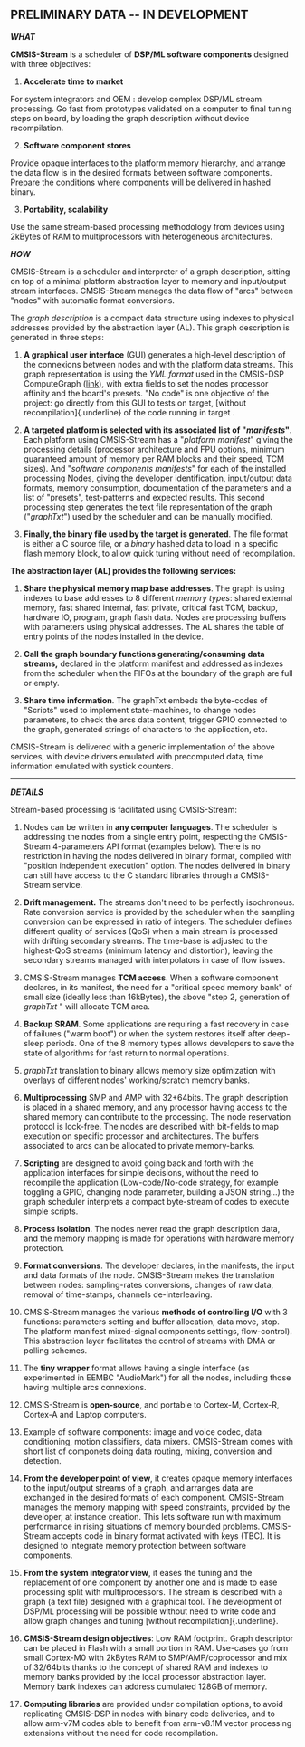 ## PRELIMINARY DATA -- IN DEVELOPMENT 

***WHAT***

**CMSIS-Stream** is a scheduler of **DSP/ML software components**
designed with three objectives:

1.  **Accelerate time to market**

For system integrators and OEM : develop complex DSP/ML stream
processing. Go fast from prototypes validated on a computer to final
tuning steps on board, by loading the graph description without device
recompilation.

2.  **Software component stores**

Provide opaque interfaces to the platform memory hierarchy, and arrange
the data flow is in the desired formats between software components.
Prepare the conditions where components will be delivered in hashed
binary.

3.  **Portability, scalability**

Use the same stream-based processing methodology from devices using
2kBytes of RAM to multiprocessors with heterogeneous architectures.

***HOW***

CMSIS-Stream is a scheduler and interpreter of a graph description,
sitting on top of a minimal platform abstraction layer to memory and
input/output stream interfaces. CMSIS-Stream manages the data flow of
"arcs" between "nodes" with automatic format conversions.

The *graph description* is a compact data structure using indexes to
physical addresses provided by the abstraction layer (AL). This graph
description is generated in three steps:

1.  **A graphical user interface** (GUI) generates a high-level
    description of the connexions between nodes and with the platform
    data streams. This graph representation is using the *YML format*
    used in the CMSIS-DSP ComputeGraph
    ([link](https://github.com/ARM-software/CMSIS-DSP/tree/main/ComputeGraph)),
    with extra fields to set the nodes processor affinity and the
    board's presets. "No code" is one objective of the project: go
    directly from this GUI to tests on target, [without
    recompilation]{.underline} of the code running in target .

2.  **A targeted platform is selected with its associated list of
    "*manifests*"**. Each platform using CMSIS-Stream has a "*platform
    manifest*" giving the processing details (processor architecture and
    FPU options, minimum guaranteed amount of memory per RAM blocks and
    their speed, TCM sizes). And "*software components manifests*" for
    each of the installed processing Nodes, giving the developer
    identification, input/output data formats, memory consumption,
    documentation of the parameters and a list of "presets",
    test-patterns and expected results. This second processing step
    generates the text file representation of the graph ("*graphTxt*")
    used by the scheduler and can be manually modified.

3.  **Finally, the binary file used by the target is generated**. The
    file format is either a C source file, or a *binary* hashed data to
    load in a specific flash memory block, to allow quick tuning without
    need of recompilation.

**The abstraction layer (AL) provides the following services:**

1.  **Share the physical memory map base addresses**. The graph is using
    indexes to base addresses to 8 different *memory types*: shared
    external memory, fast shared internal, fast private, critical fast
    TCM, backup, hardware IO, program, graph flash data. Nodes are
    processing buffers with parameters using physical addresses. The AL
    shares the table of entry points of the nodes installed in the
    device.

2.  **Call the graph boundary functions generating/consuming data
    streams,** declared in the platform manifest and addressed as
    indexes from the scheduler when the FIFOs at the boundary of the
    graph are full or empty.

3.  **Share time information**. The graphTxt embeds the byte-codes of
    "Scripts" used to implement state-machines, to change nodes
    parameters, to check the arcs data content, trigger GPIO connected
    to the graph, generated strings of characters to the application,
    etc.

CMSIS-Stream is delivered with a generic implementation of the above
services, with device drivers emulated with precomputed data, time
information emulated with systick counters.

------------------------------------------------------------------------------

***DETAILS***

Stream-based processing is facilitated using CMSIS-Stream:

1.  Nodes can be written in **any computer languages**. The scheduler is
    addressing the nodes from a single entry point, respecting the
    CMSIS-Stream 4-parameters API format (examples below). There is no
    restriction in having the nodes delivered in binary format, compiled
    with "position independent execution" option. The nodes delivered in
    binary can still have access to the C standard libraries through a
    CMSIS-Stream service.

2.  **Drift management.** The streams don't need to be perfectly
    isochronous. Rate conversion service is provided by the scheduler
    when the sampling conversion can be expressed in ratio of integers.
    The scheduler defines different quality of services (QoS) when a
    main stream is processed with drifting secondary streams. The
    time-base is adjusted to the highest-QoS streams (minimum latency
    and distortion), leaving the secondary streams managed with
    interpolators in case of flow issues.

3.  CMSIS-Stream manages **TCM access**. When a software component
    declares, in its manifest, the need for a "critical speed memory
    bank" of small size (ideally less than 16kBytes), the above "step 2,
    generation of *graphTxt* " will allocate TCM area.

4.  **Backup SRAM**. Some applications are requiring a fast recovery in
    case of failures ("warm boot") or when the system restores itself
    after deep-sleep periods. One of the 8 memory types allows
    developers to save the state of algorithms for fast return to normal
    operations.

5.  *graphTxt* translation to binary allows memory size optimization
    with overlays of different nodes' working/scratch memory banks.

6.  **Multiprocessing** SMP and AMP with 32+64bits. The graph
    description is placed in a shared memory, and any processor having
    access to the shared memory can contribute to the processing. The
    node reservation protocol is lock-free. The nodes are described with
    bit-fields to map execution on specific processor and architectures.
    The buffers associated to arcs can be allocated to private
    memory-banks.

7.  **Scripting** are designed to avoid going back and forth with the
    application interfaces for simple decisions, without the need to
    recompile the application (Low-code/No-code strategy, for example
    toggling a GPIO, changing node parameter, building a JSON
    string\...) the graph scheduler interprets a compact byte-stream of
    codes to execute simple scripts.

8.  **Process isolation**. The nodes never read the graph description
    data, and the memory mapping is made for operations with hardware
    memory protection.

9.  **Format conversions**. The developer declares, in the manifests,
    the input and data formats of the node. CMSIS-Stream makes the
    translation between nodes: sampling-rates conversions, changes of
    raw data, removal of time-stamps, channels de-interleaving.

10. CMSIS-Stream manages the various **methods of controlling I/O** with
    3 functions: parameters setting and buffer allocation, data move,
    stop. The platform manifest mixed-signal components settings,
    flow-control). This abstraction layer facilitates the control of
    streams with DMA or polling schemes.

11. The **tiny wrapper** format allows having a single interface (as
    experimented in EEMBC "AudioMark") for all the nodes, including
    those having multiple arcs connexions.

12. CMSIS-Stream is **open-source**, and portable to Cortex-M, Cortex-R,
    Cortex-A and Laptop computers.

13. Example of software components: image and voice codec, data
    conditioning, motion classifiers, data mixers. CMSIS-Stream comes
    with short list of componets doing data routing, mixing, conversion
    and detection.

14. **From the developer point of view**, it creates opaque memory
    interfaces to the input/output streams of a graph, and arranges data
    are exchanged in the desired formats of each component. CMSIS-Stream
    manages the memory mapping with speed constraints, provided by the
    developer, at instance creation. This lets software run with maximum
    performance in rising situations of memory bounded problems.
    CMSIS-Stream accepts code in binary format activated with keys
    (TBC). It is designed to integrate memory protection between
    software components.

15. **From the system integrator view**, it eases the tuning and the
    replacement of one component by another one and is made to ease
    processing split with multiprocessors. The stream is described with
    a graph (a text file) designed with a graphical tool. The
    development of DSP/ML processing will be possible without need to
    write code and allow graph changes and tuning [without
    recompilation]{.underline}.

16. **CMSIS-Stream design objectives**: Low RAM footprint. Graph
    descriptor can be placed in Flash with a small portion in RAM.
    Use-cases go from small Cortex-M0 with 2kBytes RAM to
    SMP/AMP/coprocessor and mix of 32/64bits thanks to the concept of
    shared RAM and indexes to memory banks provided by the local
    processor abstraction layer. Memory bank indexes can address
    cumulated 128GB of memory.

17. **Computing libraries** are provided under compilation options, to
    avoid replicating CMSIS-DSP in nodes with binary code deliveries,
    and to allow arm-v7M codes able to benefit from arm-v8.1M vector
    processing extensions without the need for code recompilation.

